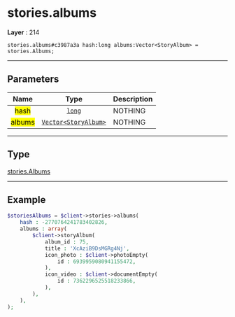 # stories.albums

**Layer** : 214

```tl
stories.albums#c3987a3a hash:long albums:Vector<StoryAlbum> = stories.Albums;
```

---

## Parameters

| Name | Type | Description |
| :---: | :---: | :--- |
| <mark>hash</mark> | [`long`](type/long) | NOTHING |
| <mark>albums</mark> | [`Vector<StoryAlbum>`](type/StoryAlbum) | NOTHING |

---

## Type

[stories.Albums](type/stories.Albums)

---

## Example

```php
$storiesAlbums = $client->stories->albums(
	hash : -2770764241783402826,
	albums : array(
		$client->storyAlbum(
			album_id : 75,
			title : 'XcAziB9DsMGRg4Nj',
			icon_photo : $client->photoEmpty(
				id : 6939959080941155472,
			),
			icon_video : $client->documentEmpty(
				id : 7362296525518233866,
			),
		),
	),
);
```
